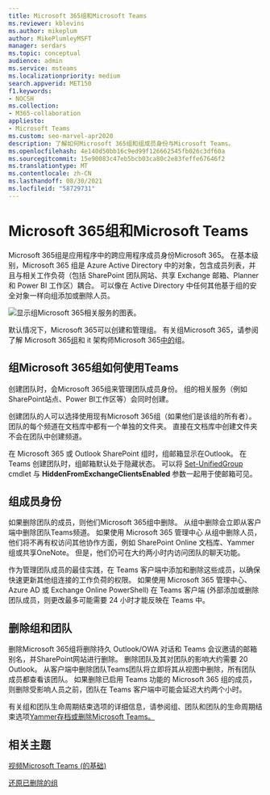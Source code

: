 ```yaml
---
title: Microsoft 365组和Microsoft Teams
ms.reviewer: kblevins
ms.author: mikeplum
author: MikePlumleyMSFT
manager: serdars
ms.topic: conceptual
audience: admin
ms.service: msteams
ms.localizationpriority: medium
search.appverid: MET150
f1.keywords:
- NOCSH
ms.collection:
- M365-collaboration
appliesto:
- Microsoft Teams
ms.custom: seo-marvel-apr2020
description: 了解如何Microsoft 365组和组成员身份与Microsoft Teams。
ms.openlocfilehash: 4e140d50bb16c9ed99f126662545fb026c3df60a
ms.sourcegitcommit: 15e90083c47eb5bcb03ca80c2e83feffe67646f2
ms.translationtype: MT
ms.contentlocale: zh-CN
ms.lasthandoff: 08/30/2021
ms.locfileid: "58729731"
---
```

# <a name="microsoft-365-groups-and-microsoft-teams"></a>Microsoft 365组和Microsoft Teams

Microsoft 365组是应用程序中的跨应用程序成员身份Microsoft 365。 在基本级别，Microsoft 365 组是 Azure Active Directory 中的对象，包含成员列表，并且与相关工作负荷（包括 SharePoint 团队网站、共享 Exchange 邮箱、Planner 和 Power BI 工作区）耦合。 可以像在 Active Directory 中任何其他基于组的安全对象一样向组添加或删除人员。

![显示组Microsoft 365相关服务的图表。](/microsoft-365/media/microsoft-365-groups-hub-spoke.png?view=o365-worldwide)

默认情况下，Microsoft 365可以创建和管理组。 有关组Microsoft 365，请参阅了解 Microsoft 365[组](https://support.office.com/article/b565caa1-5c40-40ef-9915-60fdb2d97fa2)和 it 架构师Microsoft 365[中的](teams-architecture-solutions-posters.md#groups-in-microsoft-365)组。

## <a name="how-microsoft-365-groups-work-with-teams"></a>组Microsoft 365组如何使用Teams

创建团队时，会Microsoft 365组来管理团队成员身份。 组的相关服务（例如SharePoint站点、Power BI工作区等）会同时创建。

创建团队的人可以选择使用现有Microsoft 365组（如果他们是该组的所有者）。 团队的每个频道在文档库中都有一个单独的文件夹。 直接在文档库中创建文件夹不会在团队中创建频道。

在 Microsoft 365 或 Outlook SharePoint 组时，组邮箱显示在Outlook。 在 Teams 创建团队时，组邮箱默认处于隐藏状态。 可以将 [Set-UnifiedGroup](/powershell/module/exchange/users-and-groups/set-unifiedgroup) cmdlet 与 **HiddenFromExchangeClientsEnabled** 参数一起用于使邮箱可见。

## <a name="group-membership"></a>组成员身份

如果删除团队的成员，则他们Microsoft 365组中删除。 从组中删除会立即从客户端中删除团队Teams频道。 如果使用 Microsoft 365 管理中心 从组中删除人员，他们将不再有权访问其他协作方面，例如 SharePoint Online 文档库、Yammer 组或共享OneNote。 但是，他们仍可在大约两小时内访问团队的聊天功能。

作为管理团队成员的最佳实践，在 Teams 客户端中添加和删除这些成员，以确保快速更新其他组连接的工作负荷的权限。 如果使用 Microsoft 365 管理中心、Azure AD 或 Exchange Online PowerShell) 在 Teams 客户端 (外部添加或删除团队成员，则更改最多可能需要 24 小时才能反映在 Teams 中。

## <a name="deleting-groups-and-teams"></a>删除组和团队

删除Microsoft 365组将删除持久 Outlook/OWA 对话和 Teams 会议邀请的邮箱别名，并SharePoint网站进行删除。 删除团队及其对团队的影响大约需要 20 Outlook。 从客户端中删除团队Teams团队将立即将其从视图中删除，所有团队成员都查看该团队。 如果删除已启用 Teams 功能的 Microsoft 365 组的成员，则删除受影响人员之前，团队在 Teams 客户端中可能会延迟大约两个小时。

有关组和团队生命周期结束选项的详细信息，请参阅组、团队和团队的生命周期结束选项[Yammer存档或删除](/microsoft-365/solutions/end-life-cycle-groups-teams-sites-yammer)[Microsoft Teams。](./archive-or-delete-a-team.md)

## <a name="related-topics"></a>相关主题

[视频Microsoft Teams (的基础) ](https://aka.ms/teams-foundations)

[还原已删除的组](/microsoft-365/admin/create-groups/restore-deleted-group)